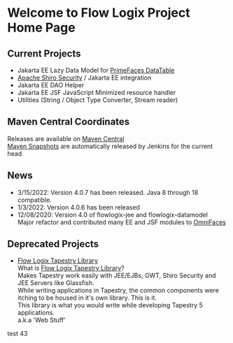 # Welcome to Flow Logix Project Home Page #

## Current Projects ##
  * Jakarta EE Lazy Data Model for <a href="https://www.primefaces.org">PrimeFaces DataTable</a>
  * <a href="https://shiro.apache.org">Apache Shiro Security</a> / Jakarta EE integration
  * Jakarta EE DAO Helper
  * Jakarta EE JSF JavaScript Minimized resource handler
  * Utilities (String / Object Type Converter, Stream reader)

## Maven Central Coordinates ##
Releases are available on [Maven Central](https://search.maven.org/search?q=g:com.flowlogix)  
[Maven Snapshots](https://oss.sonatype.org/content/repositories/snapshots/com/flowlogix/) are automatically released by Jenkins for the current head

## News ##

- 3/15/2022: Version 4.0.7 has been released. Java 8 through 18 compatible.
- 1/3/2022: Version 4.0.6 has been released
- 12/08/2020: Version 4.0 of flowlogix-jee and flowlogix-datamodel  
Major refactor and contributed many EE and JSF modules to [OmniFaces](https://omnifaces.org)

## Deprecated Projects ##
  * [Flow Logix Tapestry Library](wiki/TapestryLibrary)  
What is [Flow Logix Tapestry Library](wiki/TapestryLibrary)? <br>
Makes Tapestry work easily with JEE/EJBs, GWT, Shiro Security and JEE Servers like Glassfish.<br>
While writing applications in Tapestry, the common components were itching to be housed in it's own library. This is it.<br>
This library is what you would write while developing Tapestry 5 applications.<br>
a.k.a 'Web Stuff'</li></ul>
test 43
